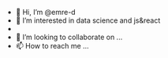 - 👋 Hi, I’m @emre-d
- 👀 I’m interested in data science and js&react
- 
- 💞️ I’m looking to collaborate on ...
- 📫 How to reach me ...

<!---
emre-d/emre-d is a ✨ special ✨ repository because its `README.md` (this file) appears on your GitHub profile.
You can click the Preview link to take a look at your changes.
--->
